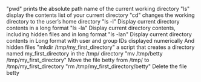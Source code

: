 "pwd" prints the absolute path name of the current working directory
"ls" display the contents list of your current directory
"cd" changes the working directory to the user’s home directory
"ls -l" Display current directory contents in a long format
"ls -la" Display current directory contents, including hidden files and in long format
"ls -lan" Display current directory contents in Long format with user and group IDs displayed numerically And hidden files
"mkdir /tmp/my_first_directory"  a script that creates a directory named my_first_directory in the /tmp/ directory
"mv /tmp/betty /tmp/my_first_directory" Move the file betty from /tmp/ to /tmp/my_first_directory
"rm /tmp/my_first_directory/betty" Delete the file betty
